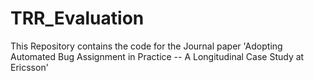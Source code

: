 # TRR_Evaluation

This Repository contains the code for the Journal paper 'Adopting Automated Bug Assignment in Practice -- A Longitudinal Case Study at Ericsson'

